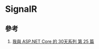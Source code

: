 # SignalR

## 參考

1. [我與 ASP.NET Core 的 30天系列 第 25 篇](https://ithelp.ithome.com.tw/articles/10251470)